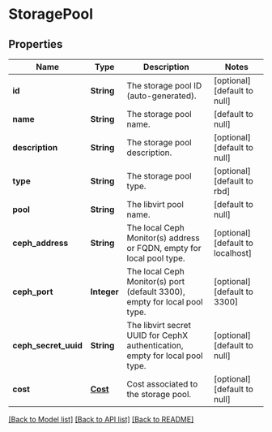# StoragePool
## Properties

| Name | Type | Description | Notes |
|------------ | ------------- | ------------- | -------------|
| **id** | **String** | The storage pool ID (auto-generated). | [optional] [default to null] |
| **name** | **String** | The storage pool name. | [default to null] |
| **description** | **String** | The storage pool description. | [optional] [default to null] |
| **type** | **String** | The storage pool type. | [optional] [default to rbd] |
| **pool** | **String** | The libvirt pool name. | [default to null] |
| **ceph\_address** | **String** | The local Ceph Monitor(s) address or FQDN, empty for local pool type. | [optional] [default to localhost] |
| **ceph\_port** | **Integer** | The local Ceph Monitor(s) port (default 3300), empty for local pool type. | [optional] [default to 3300] |
| **ceph\_secret\_uuid** | **String** | The libvirt secret UUID for CephX authentication, empty for local pool type. | [optional] [default to null] |
| **cost** | [**Cost**](.md) | Cost associated to the storage pool. | [optional] [default to null] |

[[Back to Model list]](../README.md#documentation-for-models) [[Back to API list]](../README.md#documentation-for-api-endpoints) [[Back to README]](../README.md)

